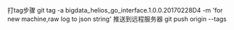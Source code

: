 
打tag步骤
git tag -a bigdata_helios_go_interface.1.0.0.20170228D4 -m 'for new machine,raw log to json string'
推送到远程服务器 git push origin --tags
